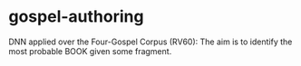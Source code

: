 # gospel-authoring
DNN applied over the Four-Gospel Corpus (RV60): The aim is to identify the most probable BOOK given some fragment.
